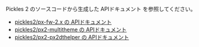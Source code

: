 Pickles 2 のソースコードから生成した APIドキュメント を参照してください。

- <a href="../../phpdoc/px-fw-2.x/" target="_blank">pickles2/px-fw-2.x の APIドキュメント</a>
- <a href="../../phpdoc/px2-multitheme/" target="_blank">pickles2/px2-multitheme の APIドキュメント</a>
- <a href="../../phpdoc/px2-px2dthelper/" target="_blank">pickles2/px2-px2dthelper の APIドキュメント</a>
